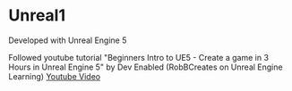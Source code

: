 # Unreal1

Developed with Unreal Engine 5

Followed youtube tutorial "Beginners Intro to UE5 - Create a game in 3 Hours in Unreal Engine 5" by Dev Enabled (RobBCreates on Unreal Engine Learning) [Youtube Video](https://youtu.be/KQgOqyYoHAs)